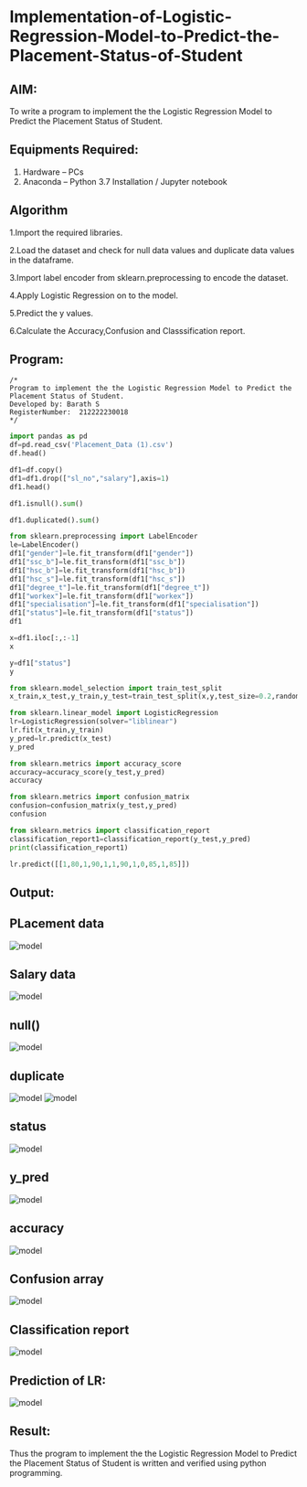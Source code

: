 # Implementation-of-Logistic-Regression-Model-to-Predict-the-Placement-Status-of-Student

## AIM:
To write a program to implement the the Logistic Regression Model to Predict the Placement Status of Student.

## Equipments Required:
1. Hardware – PCs
2. Anaconda – Python 3.7 Installation / Jupyter notebook

## Algorithm
1.Import the required libraries.

2.Load the dataset and check for null data values and duplicate data values in the dataframe.

3.Import label encoder from sklearn.preprocessing to encode the dataset.

4.Apply Logistic Regression on to the model.

5.Predict the y values.

6.Calculate the Accuracy,Confusion and Classsification report.

## Program:
```
/*
Program to implement the the Logistic Regression Model to Predict the Placement Status of Student.
Developed by: Barath S
RegisterNumber:  212222230018
*/
```
```python
import pandas as pd
df=pd.read_csv('Placement_Data (1).csv')
df.head()

df1=df.copy()
df1=df1.drop(["sl_no","salary"],axis=1)
df1.head()

df1.isnull().sum()

df1.duplicated().sum()

from sklearn.preprocessing import LabelEncoder
le=LabelEncoder()
df1["gender"]=le.fit_transform(df1["gender"])
df1["ssc_b"]=le.fit_transform(df1["ssc_b"])
df1["hsc_b"]=le.fit_transform(df1["hsc_b"])
df1["hsc_s"]=le.fit_transform(df1["hsc_s"])
df1["degree_t"]=le.fit_transform(df1["degree_t"])
df1["workex"]=le.fit_transform(df1["workex"])
df1["specialisation"]=le.fit_transform(df1["specialisation"])
df1["status"]=le.fit_transform(df1["status"])
df1

x=df1.iloc[:,:-1]
x

y=df1["status"]
y

from sklearn.model_selection import train_test_split
x_train,x_test,y_train,y_test=train_test_split(x,y,test_size=0.2,random_state=0)

from sklearn.linear_model import LogisticRegression
lr=LogisticRegression(solver="liblinear")
lr.fit(x_train,y_train)
y_pred=lr.predict(x_test)
y_pred

from sklearn.metrics import accuracy_score
accuracy=accuracy_score(y_test,y_pred)
accuracy

from sklearn.metrics import confusion_matrix
confusion=confusion_matrix(y_test,y_pred)
confusion

from sklearn.metrics import classification_report
classification_report1=classification_report(y_test,y_pred)
print(classification_report1)

lr.predict([[1,80,1,90,1,1,90,1,0,85,1,85]])
```

## Output:
## PLacement data
![model](https://github.com/barathsubramani/Implementation-of-Logistic-Regression-Model-to-Predict-the-Placement-Status-of-Student/blob/main/1st.png)

## Salary data
![model](https://github.com/barathsubramani/Implementation-of-Logistic-Regression-Model-to-Predict-the-Placement-Status-of-Student/blob/main/2nd.png)

## null()
![model](https://github.com/barathsubramani/Implementation-of-Logistic-Regression-Model-to-Predict-the-Placement-Status-of-Student/blob/main/3rd.png)

## duplicate
![model](https://github.com/barathsubramani/Implementation-of-Logistic-Regression-Model-to-Predict-the-Placement-Status-of-Student/blob/main/4th.png)
![model](https://github.com/barathsubramani/Implementation-of-Logistic-Regression-Model-to-Predict-the-Placement-Status-of-Student/blob/main/5th.png)

## status
![model](https://github.com/barathsubramani/Implementation-of-Logistic-Regression-Model-to-Predict-the-Placement-Status-of-Student/blob/main/6th.png)

## y_pred
![model](https://github.com/barathsubramani/Implementation-of-Logistic-Regression-Model-to-Predict-the-Placement-Status-of-Student/blob/main/7th.png)

## accuracy
![model](https://github.com/barathsubramani/Implementation-of-Logistic-Regression-Model-to-Predict-the-Placement-Status-of-Student/blob/main/8th.png)

## Confusion array
![model](https://github.com/barathsubramani/Implementation-of-Logistic-Regression-Model-to-Predict-the-Placement-Status-of-Student/blob/main/9th.png)

## Classification report
![model](https://github.com/barathsubramani/Implementation-of-Logistic-Regression-Model-to-Predict-the-Placement-Status-of-Student/blob/main/10th.png)

## Prediction of LR:
![model](https://github.com/barathsubramani/Implementation-of-Logistic-Regression-Model-to-Predict-the-Placement-Status-of-Student/blob/main/11th.png)


## Result:
Thus the program to implement the the Logistic Regression Model to Predict the Placement Status of Student is written and verified using python programming.

